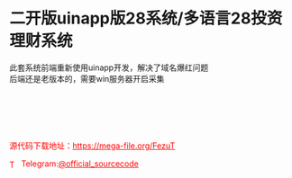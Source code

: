 # 二开版uinapp版28系统/多语言28投资理财系统

此套系统前端重新使用uinapp开发，解决了域名爆红问题<br>后端还是老版本的，需要win服务器开启采集<br><br><br><br><br><br>


<p style="color: red;">源代码下载地址：<a href="https://mega-file.org/FezuT" style="color: red;">https://mega-file.org/FezuT</a></p><p style="color: red;"><img src="https://cdn-icons-png.flaticon.com/512/2111/2111646.png" alt="Telegram Icon" style="width: 16px; vertical-align: middle; margin-right: 5px;">Telegram:<a href="https://t.me/official_sourcecode" style="color: red;">@official_sourcecode</a></p>